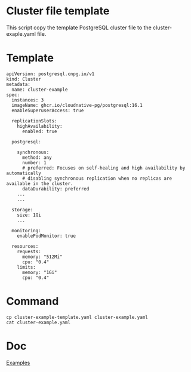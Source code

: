 
# Cluster file template

This script copy the template PostgreSQL cluster file to the cluster-exaple.yaml file.

# Template

```
apiVersion: postgresql.cnpg.io/v1
kind: Cluster
metadata:
  name: cluster-example
spec:
  instances: 3
  imageName: ghcr.io/cloudnative-pg/postgresql:16.1
  enableSuperuserAccess: true

  replicationSlots:
    highAvailability:
      enabled: true

  postgresql:

    synchronous:
      method: any
      number: 1
      # preferred: Focuses on self-healing and high availability by automatically 
      # disabling synchronous replication when no replicas are available in the cluster.
      dataDurability: preferred
    ...
    ...
    
  storage:
    size: 1Gi
    ...

  monitoring:
    enablePodMonitor: true

  resources:
    requests:
      memory: "512Mi"
      cpu: "0.4"
    limits:
      memory: "1Gi"
      cpu: "0.4"
```

# Command

```
cp cluster-example-template.yaml cluster-example.yaml
cat cluster-example.yaml
```

# Doc
[Examples](https://cloudnative-pg.io/documentation/1.25/samples/)

